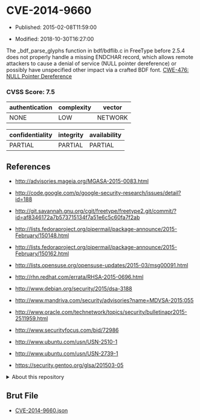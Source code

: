 # CVE-2014-9660

- Published: 2015-02-08T11:59:00

- Modified: 2018-10-30T16:27:00

The _bdf_parse_glyphs function in bdf/bdflib.c in FreeType before 2.5.4 does not properly handle a missing ENDCHAR record, which allows remote attackers to cause a denial of service (NULL pointer dereference) or possibly have unspecified other impact via a crafted BDF font. <a href="http://cwe.mitre.org/data/definitions/476.html">CWE-476: NULL Pointer Dereference</a>

### CVSS Score: **7.5**

| authentication | complexity | vector |
| --- | --- | --- |
| NONE | LOW | NETWORK |

| confidentiality | integrity | availability |
| --- | --- | --- |
| PARTIAL | PARTIAL | PARTIAL |

## References

* http://advisories.mageia.org/MGASA-2015-0083.html

* http://code.google.com/p/google-security-research/issues/detail?id=188

* http://git.savannah.gnu.org/cgit/freetype/freetype2.git/commit/?id=af8346172a7b573715134f7a51e6c5c60fa7f2ab

* http://lists.fedoraproject.org/pipermail/package-announce/2015-February/150148.html

* http://lists.fedoraproject.org/pipermail/package-announce/2015-February/150162.html

* http://lists.opensuse.org/opensuse-updates/2015-03/msg00091.html

* http://rhn.redhat.com/errata/RHSA-2015-0696.html

* http://www.debian.org/security/2015/dsa-3188

* http://www.mandriva.com/security/advisories?name=MDVSA-2015:055

* http://www.oracle.com/technetwork/topics/security/bulletinapr2015-2511959.html

* http://www.securityfocus.com/bid/72986

* http://www.ubuntu.com/usn/USN-2510-1

* http://www.ubuntu.com/usn/USN-2739-1

* https://security.gentoo.org/glsa/201503-05

<details>
<summary>About this repository</summary> 

  This repository is part of the project [Live Hack CVE](https://github.com/Live-Hack-CVE). Main website can be found [www.live-hack.org](https://www.live-hack.org) 
  
  Made by [Sn0wAlice](https://github.com/Sn0wAlice) for the people that care about security and need to have a feed of the latest CVEs. Hope you enjoy it, don't forget to star the repo and follow me on [Twitter](https://twitter.com/Sn0wAlice) and [Github](https://github.com/Sn0wAlice). And that is my [personnal website](https://www.alice-snow.me/)

  - [Home Page](https://github.com/Live-Hack-CVE)
  - [Framework](https://github.com/Live-Hack-CVE/cve-framework)
  - [CVE database](https://github.com/Live-Hack-CVE/full_database)
  - [Changelog](https://github.com/Live-Hack-CVE/Changelog)
</details>

## Brut File

* [CVE-2014-9660.json](https://raw.githubusercontent.com/Live-Hack-CVE/full_database/main/cves/2014/CVE-2014-9660.json)


